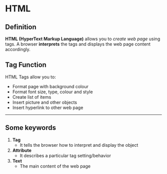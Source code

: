 # HTML

## Definition

**HTML (HyperText Markup Language)** allows you to *create web page* using tags. A browser
**interprets** the tags and displays the web page content accordingly.

## Tag Function

HTML Tags allow you to:

- Format page with background colour
- Format font size, type, colour and style
- Create list of items
- Insert picture and other objects
- Insert hyperlink to other web page

---

## Some keywords

1. **Tag**
    - It tells the browser how to interpret and display the object
2. **Attribute**
    - It describes a particular tag setting/behavior
3. **Text**
    - The main content of the web page
